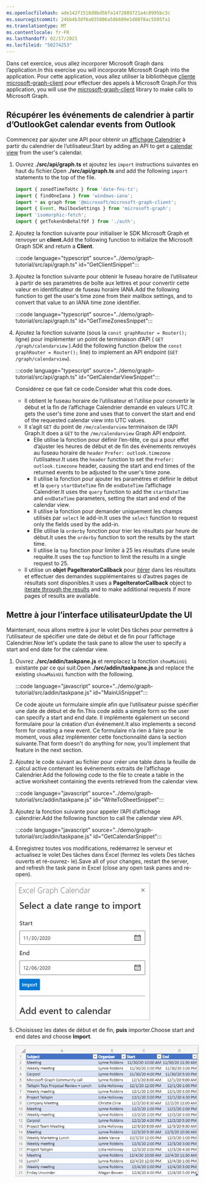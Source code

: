 ```yaml
---
ms.openlocfilehash: ade142f1518d9bd56fa1472889721a4c8995bc3c
ms.sourcegitcommit: 24bb4b3df6a035806a58b609e1d8078ac5505fa1
ms.translationtype: MT
ms.contentlocale: fr-FR
ms.lasthandoff: 02/17/2021
ms.locfileid: "50274253"
---
```

<!-- markdownlint-disable MD002 MD041 -->

<span data-ttu-id="88d4f-101">Dans cet exercice, vous allez incorporer Microsoft Graph dans l’application.</span><span class="sxs-lookup"><span data-stu-id="88d4f-101">In this exercise you will incorporate Microsoft Graph into the application.</span></span> <span data-ttu-id="88d4f-102">Pour cette application, vous allez utiliser la bibliothèque [cliente microsoft-graph-client](https://github.com/microsoftgraph/msgraph-sdk-javascript) pour effectuer des appels à Microsoft Graph.</span><span class="sxs-lookup"><span data-stu-id="88d4f-102">For this application, you will use the [microsoft-graph-client](https://github.com/microsoftgraph/msgraph-sdk-javascript) library to make calls to Microsoft Graph.</span></span>

## <a name="get-calendar-events-from-outlook"></a><span data-ttu-id="88d4f-103">Récupérer les événements de calendrier à partir d’Outlook</span><span class="sxs-lookup"><span data-stu-id="88d4f-103">Get calendar events from Outlook</span></span>

<span data-ttu-id="88d4f-104">Commencez par ajouter une API pour obtenir un [affichage Calendrier](https://docs.microsoft.com/graph/api/user-list-calendarview) à partir du calendrier de l’utilisateur.</span><span class="sxs-lookup"><span data-stu-id="88d4f-104">Start by adding an API to get a [calendar view](https://docs.microsoft.com/graph/api/user-list-calendarview) from the user's calendar.</span></span>

1. <span data-ttu-id="88d4f-105">Ouvrez **./src/api/graph.ts** et ajoutez les `import` instructions suivantes en haut du fichier.</span><span class="sxs-lookup"><span data-stu-id="88d4f-105">Open **./src/api/graph.ts** and add the following `import` statements to the top of the file.</span></span>

    ```typescript
    import { zonedTimeToUtc } from 'date-fns-tz';
    import { findOneIana } from 'windows-iana';
    import * as graph from '@microsoft/microsoft-graph-client';
    import { Event, MailboxSettings } from 'microsoft-graph';
    import 'isomorphic-fetch';
    import { getTokenOnBehalfOf } from './auth';
    ```

1. <span data-ttu-id="88d4f-106">Ajoutez la fonction suivante pour initialiser le SDK Microsoft Graph et renvoyer un **client.**</span><span class="sxs-lookup"><span data-stu-id="88d4f-106">Add the following function to initialize the Microsoft Graph SDK and return a **Client**.</span></span>

    :::code language="typescript" source="../demo/graph-tutorial/src/api/graph.ts" id="GetClientSnippet":::

1. <span data-ttu-id="88d4f-107">Ajoutez la fonction suivante pour obtenir le fuseau horaire de l’utilisateur à partir de ses paramètres de boîte aux lettres et pour convertir cette valeur en identificateur de fuseau horaire IANA.</span><span class="sxs-lookup"><span data-stu-id="88d4f-107">Add the following function to get the user's time zone from their mailbox settings, and to convert that value to an IANA time zone identifier.</span></span>

    :::code language="typescript" source="../demo/graph-tutorial/src/api/graph.ts" id="GetTimeZonesSnippet":::

1. <span data-ttu-id="88d4f-108">Ajoutez la fonction suivante (sous la `const graphRouter = Router();` ligne) pour implémenter un point de terminaison d’API ( `GET /graph/calendarview` ).</span><span class="sxs-lookup"><span data-stu-id="88d4f-108">Add the following function (below the `const graphRouter = Router();` line) to implement an API endpoint (`GET /graph/calendarview`).</span></span>

    :::code language="typescript" source="../demo/graph-tutorial/src/api/graph.ts" id="GetCalendarViewSnippet":::

    <span data-ttu-id="88d4f-109">Considérez ce que fait ce code.</span><span class="sxs-lookup"><span data-stu-id="88d4f-109">Consider what this code does.</span></span>

    - <span data-ttu-id="88d4f-110">Il obtient le fuseau horaire de l’utilisateur et l’utilise pour convertir le début et la fin de l’affichage Calendrier demandé en valeurs UTC.</span><span class="sxs-lookup"><span data-stu-id="88d4f-110">It gets the user's time zone and uses that to convert the start and end of the requested calendar view into UTC values.</span></span>
    - <span data-ttu-id="88d4f-111">Il s’agit `GET` du point de `/me/calendarview` terminaison de l’API Graph.</span><span class="sxs-lookup"><span data-stu-id="88d4f-111">It does a `GET` to the `/me/calendarview` Graph API endpoint.</span></span>
        - <span data-ttu-id="88d4f-112">Elle utilise la fonction pour définir l’en-tête, ce qui a pour effet d’ajuster les heures de début et de fin des événements renvoyés au fuseau horaire de `header` `Prefer: outlook.timezone` l’utilisateur.</span><span class="sxs-lookup"><span data-stu-id="88d4f-112">It uses the `header` function to set the `Prefer: outlook.timezone` header, causing the start and end times of the returned events to be adjusted to the user's time zone.</span></span>
        - <span data-ttu-id="88d4f-113">Il utilise la fonction pour ajouter les paramètres et définir le début et la `query` `startDateTime` fin de `endDateTime` l’affichage Calendrier.</span><span class="sxs-lookup"><span data-stu-id="88d4f-113">It uses the `query` function to add the `startDateTime` and `endDateTime` parameters, setting the start and end of the calendar view.</span></span>
        - <span data-ttu-id="88d4f-114">Il utilise la fonction pour demander uniquement les champs utilisés par `select` le add-in.</span><span class="sxs-lookup"><span data-stu-id="88d4f-114">It uses the `select` function to request only the fields used by the add-in.</span></span>
        - <span data-ttu-id="88d4f-115">Elle utilise la `orderby` fonction pour trier les résultats par heure de début.</span><span class="sxs-lookup"><span data-stu-id="88d4f-115">It uses the `orderby` function to sort the results by the start time.</span></span>
        - <span data-ttu-id="88d4f-116">Il utilise la `top` fonction pour limiter à 25 les résultats d’une seule requête.</span><span class="sxs-lookup"><span data-stu-id="88d4f-116">It uses the `top` function to limit the results in a single request to 25.</span></span>
    - <span data-ttu-id="88d4f-117">Il utilise un **objet PageIteratorCallback** pour [itérer](https://docs.microsoft.com/graph/sdks/paging) dans les résultats et effectuer des demandes supplémentaires si d’autres pages de résultats sont disponibles.</span><span class="sxs-lookup"><span data-stu-id="88d4f-117">It uses a **PageIteratorCallback** object to [iterate through the results](https://docs.microsoft.com/graph/sdks/paging) and to make additional requests if more pages of results are available.</span></span>

## <a name="update-the-ui"></a><span data-ttu-id="88d4f-118">Mettre à jour l’interface utilisateur</span><span class="sxs-lookup"><span data-stu-id="88d4f-118">Update the UI</span></span>

<span data-ttu-id="88d4f-119">Maintenant, nous allons mettre à jour le volet Des tâches pour permettre à l’utilisateur de spécifier une date de début et de fin pour l’affichage Calendrier.</span><span class="sxs-lookup"><span data-stu-id="88d4f-119">Now let's update the task pane to allow the user to specify a start and end date for the calendar view.</span></span>

1. <span data-ttu-id="88d4f-120">Ouvrez **./src/addin/taskpane.js** et remplacez la fonction `showMainUi` existante par ce qui suit.</span><span class="sxs-lookup"><span data-stu-id="88d4f-120">Open **./src/addin/taskpane.js** and replace the existing `showMainUi` function with the following.</span></span>

    :::code language="javascript" source="../demo/graph-tutorial/src/addin/taskpane.js" id="MainUiSnippet":::

    <span data-ttu-id="88d4f-121">Ce code ajoute un formulaire simple afin que l’utilisateur puisse spécifier une date de début et de fin.</span><span class="sxs-lookup"><span data-stu-id="88d4f-121">This code adds a simple form so the user can specify a start and end date.</span></span> <span data-ttu-id="88d4f-122">Il implémente également un second formulaire pour la création d’un événement.</span><span class="sxs-lookup"><span data-stu-id="88d4f-122">It also implements a second form for creating a new event.</span></span> <span data-ttu-id="88d4f-123">Ce formulaire n’a rien à faire pour le moment, vous allez implémenter cette fonctionnalité dans la section suivante.</span><span class="sxs-lookup"><span data-stu-id="88d4f-123">That form doesn't do anything for now, you'll implement that feature in the next section.</span></span>

1. <span data-ttu-id="88d4f-124">Ajoutez le code suivant au fichier pour créer une table dans la feuille de calcul active contenant les événements extraits de l’affichage Calendrier.</span><span class="sxs-lookup"><span data-stu-id="88d4f-124">Add the following code to the file to create a table in the active worksheet containing the events retrieved from the calendar view.</span></span>

    :::code language="javascript" source="../demo/graph-tutorial/src/addin/taskpane.js" id="WriteToSheetSnippet":::

1. <span data-ttu-id="88d4f-125">Ajoutez la fonction suivante pour appeler l’API d’affichage calendrier.</span><span class="sxs-lookup"><span data-stu-id="88d4f-125">Add the following function to call the calendar view API.</span></span>

    :::code language="javascript" source="../demo/graph-tutorial/src/addin/taskpane.js" id="GetCalendarSnippet":::

1. <span data-ttu-id="88d4f-126">Enregistrez toutes vos modifications, redémarrez le serveur et actualisez le volet Des tâches dans Excel (fermez les volets Des tâches ouverts et ré-ouvrez- le).</span><span class="sxs-lookup"><span data-stu-id="88d4f-126">Save all of your changes, restart the server, and refresh the task pane in Excel (close any open task panes and re-open).</span></span>

    ![Capture d’écran du formulaire d’importation](images/get-calendar-view-ui.png)

1. <span data-ttu-id="88d4f-128">Choisissez les dates de début et de fin, **puis** importer.</span><span class="sxs-lookup"><span data-stu-id="88d4f-128">Choose start and end dates and choose **Import**.</span></span>

    ![Capture d’écran du tableau des événements](images/calendar-view-table.png)
